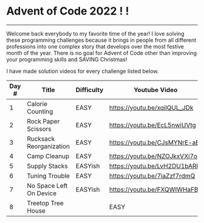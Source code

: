 # Advent of Code 2022 ! !
---

Welcome back everybody to my favorite time of the year! I love solving these programming challenges because it brings in people from all different professions into one complex story that develops over the most festive month of the year. There is no goal for Advent of Code other than improving your programming skills and SAVING Christmas!

I have made solution videos for every challenge listed below. 

| Day # | Title | Difficulty  | Youtube Video |
| ---   | ---   | ---         | ---           |
| 1     | Calorie Counting | EASY        | https://youtu.be/xqilQUL_JDk |
| 2     | Rock Paper Scissors | EASY     | https://youtu.be/EcL5nwiUVtg |
| 3     | Rucksack Reorganization | EASY | https://youtu.be/CJsMYNrE-aE |
| 4 | Camp Cleanup | EASY | https://youtu.be/NZOJkxVXi7o |
| 5 | Supply Stacks | EASYish | https://youtu.be/LvH2DU1bARk |
| 6 | Tuning Trouble | EASY | https://youtu.be/7iaZzf7rdmQ |
| 7 | No Space Left On Device | EASYish | https://youtu.be/FXQWIWHaFBE |
| 8 | Treetop Tree House | | EASY | NONE | 
